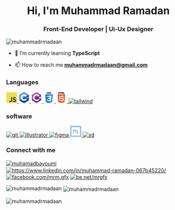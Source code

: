 <h1 align="center">Hi, I'm Muhammad Ramadan</h1>
<h3 align="center">Front-End Developer | Ui-Ux Designer</h3>

<p align="left"> <img src="https://komarev.com/ghpvc/?username=muhammadrmadaan&label=Profile%20views&color=7017a1&style=flat" alt="muhammadrmadaan" /> </p>

- 🌱 I’m currently learning **TypeScript**

- 📫 How to reach me **muhammadrmadaan@gmail.com**



<h3 align="left">Languages</h3>
<p align="left">
<a href="https://developer.mozilla.org/en-US/docs/Web/JavaScript" target="_blank" rel="noreferrer"> <img src="https://raw.githubusercontent.com/devicons/devicon/master/icons/javascript/javascript-original.svg" alt="javascript" width="30" height="30"/> </a><a href="https://www.w3schools.com/cpp/" target="_blank" rel="noreferrer"> <img src="https://raw.githubusercontent.com/devicons/devicon/master/icons/cplusplus/cplusplus-original.svg" alt="cplusplus" width="30" height="30"/> </a><a href="https://www.w3schools.com/cs/" target="_blank" rel="noreferrer"> <img src="https://raw.githubusercontent.com/devicons/devicon/master/icons/csharp/csharp-original.svg" alt="csharp" width="30" height="30"/> </a> <a href="https://www.w3schools.com/css/" target="_blank" rel="noreferrer"> <img src="https://raw.githubusercontent.com/devicons/devicon/master/icons/css3/css3-original-wordmark.svg" alt="css3" width="30" height="30"/> </a> <a href="https://www.w3.org/html/" target="_blank" rel="noreferrer"> <img src="https://raw.githubusercontent.com/devicons/devicon/master/icons/html5/html5-original-wordmark.svg" alt="html5" width="30" height="30"/> </a> <a href="https://tailwindcss.com/" target="_blank" rel="noreferrer"> <img src="https://www.vectorlogo.zone/logos/tailwindcss/tailwindcss-icon.svg" alt="tailwind" width="30" height="30"/> </a>
</p>



<h3 align="left">software</h3>
<p align="left"> <a href="https://git-scm.com/" target="_blank" rel="noreferrer"> <img src="https://www.vectorlogo.zone/logos/git-scm/git-scm-icon.svg" alt="git" width="30" height="30"/> </a> <a href="https://www.adobe.com/in/products/illustrator.html" target="_blank" rel="noreferrer"> <img src="https://www.vectorlogo.zone/logos/adobe_illustrator/adobe_illustrator-icon.svg" alt="illustrator" width="30" height="30"/> </a> <a href="https://www.figma.com/" target="_blank" rel="noreferrer"> <img src="https://www.vectorlogo.zone/logos/figma/figma-icon.svg" alt="figma" width="30" height="30"/> </a> <a href="https://www.photoshop.com/en" target="_blank" rel="noreferrer"> <img src="https://raw.githubusercontent.com/devicons/devicon/master/icons/photoshop/photoshop-line.svg" alt="photoshop" width="30" height="30"/> </a> <a href="https://www.adobe.com/products/xd.html" target="_blank" rel="noreferrer"> <img src="https://cdn.worldvectorlogo.com/logos/adobe-xd.svg" alt="xd" width="30" height="30"/> </a> </p>



<h3 align="left">Connect with me</h3>
<p align="left">
<a href="https://twitter.com/muhamadbayoumi" target="blank"><img align="center" src="https://raw.githubusercontent.com/rahuldkjain/github-profile-readme-generator/master/src/images/icons/Social/twitter.svg" alt="muhamadbayoumi" height="30" width="30" margin-right="20" /></a>
<a href="https://linkedin.com/in/https://www.linkedin.com/in/muhammad-ramadan-067b45220/" target="blank"><img align="center" src="https://raw.githubusercontent.com/rahuldkjain/github-profile-readme-generator/master/src/images/icons/Social/linked-in-alt.svg" alt="https://www.linkedin.com/in/muhammad-ramadan-067b45220/" height="30" width="30" /></a>
<a href="https://fb.com/facebook.com/mrm.gfx" target="blank"><img align="center" src="https://raw.githubusercontent.com/rahuldkjain/github-profile-readme-generator/master/src/images/icons/Social/facebook.svg" alt="facebook.com/mrm.gfx" height="30" width="30" /></a>
<a href="https://www.behance.net/mrgfx" target="blank"><img align="center" src="https://raw.githubusercontent.com/rahuldkjain/github-profile-readme-generator/master/src/images/icons/Social/behance.svg" alt="be.net/mrgfx" height="30" width="30" /></a>
</p>

<p><img align="left" src="https://github-readme-stats.vercel.app/api/top-langs?username=muhammadrmadaan&show_icons=true&title_color=7a1779&text_color=b575f5&locale=en&layout=compact" alt="muhammadrmadaan" /></p>

<p>&nbsp;<img align="center" src="https://github-readme-stats.vercel.app/api?username=muhammadrmadaan&show_icons=true&title_color=7a17a1&text_color=b575f5&locale=en" alt="muhammadrmadaan" /></p>

<p><img align="center" src="https://github-readme-streak-stats.herokuapp.com/?user=muhammadrmadaan&" alt="muhammadrmadaan" /></p>
